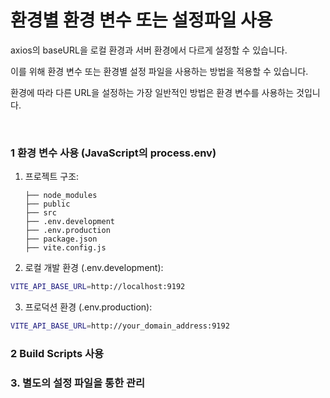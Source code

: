 # 환경별 환경 변수 또는 설정파일 사용

axios의 baseURL을 로컬 환경과 서버 환경에서 다르게 설정할 수 있습니다.

이를 위해 환경 변수 또는 환경별 설정 파일을 사용하는 방법을 적용할 수 있습니다.

환경에 따라 다른 URL을 설정하는 가장 일반적인 방법은 환경 변수를 사용하는 것입니다.


<br>

### 1 환경 변수 사용 (JavaScript의 process.env)
1. 프로젝트 구조:
   ```arduino
   ├── node_modules
   ├── public
   ├── src
   ├── .env.development
   ├── .env.production
   ├── package.json
   ├── vite.config.js
   
   ```
2. 로컬 개발 환경 (.env.development):   
```bash
VITE_API_BASE_URL=http://localhost:9192

````
3. 프로덕션 환경 (.env.production):

```bash
VITE_API_BASE_URL=http://your_domain_address:9192
````


### 2 Build Scripts 사용


### 3. 별도의 설정 파일을 통한 관리

